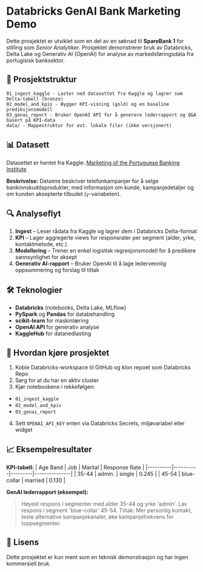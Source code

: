 # Databricks GenAI Bank Marketing Demo

Dette prosjektet er utviklet som en del av en søknad til **SpareBank 1** for stilling som *Senior Analytiker*.
Prosjektet demonstrerer bruk av Databricks, Delta Lake og Generativ AI (OpenAI) for analyse av markedsføringsdata
fra portugisisk banksektor.

## 📂 Prosjektstruktur

```
01_ingest_kaggle - Laster ned datasettet fra Kaggle og lagrer som Delta-tabell (bronze)
02_model_and_kpis - Bygger KPI-visning (gold) og en baseline prediksjonsmodell
03_genai_report - Bruker OpenAI API for å generere lederrapport og Q&A basert på KPI-data
data/ - Mappestruktur for evt. lokale filer (ikke versjonert)
```

## 📊 Datasett

Datasettet er hentet fra Kaggle:
[Marketing of the Portuguese Banking Institute](https://www.kaggle.com/datasets/mohammadeskandari7/marketing-of-the-portuguese-banking-institute)

**Beskrivelse:** 
Dataene beskriver telefonkampanjer for å selge bankinnskuddsprodukter, med informasjon om kunde, kampanjedetaljer og
om kunden aksepterte tilbudet (`y`-variabelen).

## 🔍 Analyseflyt

1. **Ingest** – Leser rådata fra Kaggle og lagrer dem i Databricks Delta-format
2. **KPI** – Lager aggregerte views for responsrater per segment (alder, yrke, kontaktmetode, etc.)
3. **Modellering** – Trener en enkel logistisk regresjonsmodell for å predikere sannsynlighet for aksept
4. **Generativ AI-rapport** – Bruker OpenAI til å lage ledervennlig oppsummering og forslag til tiltak

## 🛠️ Teknologier

- **Databricks** (notebooks, Delta Lake, MLflow)
- **PySpark** og **Pandas** for databehandling
- **scikit-learn** for maskinlæring
- **OpenAI API** for generativ analyse
- **KaggleHub** for datanedlasting

## 🚀 Hvordan kjøre prosjektet

1. Koble Databricks-workspace til GitHub og klon repoet som Databricks Repo
2. Sørg for at du har en aktiv cluster
3. Kjør notebookene i rekkefølgen:
- `01_ingest_kaggle`
- `02_model_and_kpis`
- `03_genai_report`
4. Sett `OPENAI_API_KEY` enten via Databricks Secrets, miljøvariabel eller widget

## 📈 Eksempelresultater

**KPI-tabell:**
| Age Band | Job | Marital | Response Rate |
|----------|----------|---------|---------------|
| 35-44 | admin. | single | 0.245 |
| 45-54 | blue-collar | married | 0.130 |

**GenAI lederrapport (eksempel):**
> Høyest respons i segmenter med alder 35-44 og yrke 'admin'. Lav respons i segment 'blue-collar' 45-54. 
> Tiltak: Mer personlig kontakt, teste alternative kampanjekanaler, øke kampanjefrekvens for toppsegmenter.

## 📄 Lisens

Dette prosjektet er kun ment som en teknisk demonstrasjon og har ingen kommersiell bruk.
